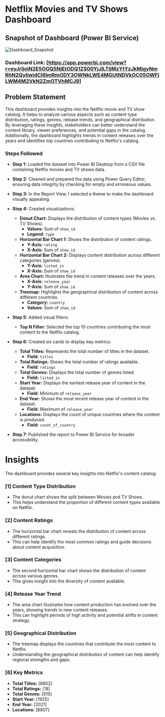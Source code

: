 
# Netflix Movies and TV Shows Dashboard

## Snapshot of Dashboard (Power BI Service)

![Dashboard_Snapshot]()

### Dashboard Link: [https://app.powerbi.com/view?r=eyJrIjoiN2E5OGQ5NjEtODQ1ZS00YjJlLTljMzYtYzJkMjgyNmRhN2QyIiwidCI6ImRmODY3OWNkLWE4MGUtNDVkOC05OWFjLWM4M2VkN2ZmOTVhMCJ9]

## Problem Statement

This dashboard provides insights into the Netflix movie and TV show catalog. It helps to analyze various aspects such as content type distribution, ratings, genres, release trends, and geographical distribution. By leveraging these insights, stakeholders can better understand the content library, viewer preferences, and potential gaps in the catalog. Additionally, the dashboard highlights trends in content releases over the years and identifies top countries contributing to Netflix's catalog.

### Steps Followed

- **Step 1:** Loaded the dataset into Power BI Desktop from a CSV file containing Netflix movies and TV shows data.

- **Step 2:** Cleaned and prepared the data using Power Query Editor, ensuring data integrity by checking for empty and erroneous values.

- **Step 3:** In the Report View, I selected a theme to make the dashboard visually appealing.

- **Step 4:** Created visualizations:
  - **Donut Chart:** Displays the distribution of content types (Movies vs. TV Shows). 
    - **Values:** Sum of `show_id`
    - **Legend:** `type`
  - **Horizontal Bar Chart 1:** Shows the distribution of content ratings.
    - **Y-Axis:** `rating`
    - **X-Axis:** Sum of `show_id`
  - **Horizontal Bar Chart 2:** Displays content distribution across different categories (genres).
    - **Y-Axis:** `listed_in`
    - **X-Axis:** Sum of `show_id`
  - **Area Chart:** Illustrates the trend in content releases over the years.
    - **X-Axis:** `release_year`
    - **Y-Axis:** Sum of `show_id`
  - **Treemap:** Highlights the geographical distribution of content across different countries.
    - **Category:** `country`
    - **Values:** Sum of `show_id`

- **Step 5:** Added visual filters:
  - **Top N Filter:** Selected the top 10 countries contributing the most content to the Netflix catalog.

- **Step 6:** Created six cards to display key metrics:
  - **Total Titles:** Represents the total number of titles in the dataset.
    - **Field:** `titles`
  - **Total Ratings:** Shows the total number of ratings available.
    - **Field:** `ratings`
  - **Total Genres:** Displays the total number of genres listed.
    - **Field:** `listed_in`
  - **Start Year:** Displays the earliest release year of content in the dataset.
    - **Field:** Minimum of `release_year`
  - **End Year:** Shows the most recent release year of content in the dataset.
    - **Field:** Maximum of `release_year`
  - **Locations:** Displays the count of unique countries where the content is produced.
    - **Field:** `count_of_country`

- **Step 7:** Published the report to Power BI Service for broader accessibility.

# Insights

The dashboard provides several key insights into Netflix's content catalog:

### [1] Content Type Distribution
   - The donut chart shows the split between Movies and TV Shows.
   - This helps understand the proportion of different content types available on Netflix.

### [2] Content Ratings
   - The horizontal bar chart reveals the distribution of content across different ratings.
   - This can help identify the most common ratings and guide decisions about content acquisition.

### [3] Content Categories
   - The second horizontal bar chart shows the distribution of content across various genres.
   - This gives insight into the diversity of content available.

### [4] Release Year Trend
   - The area chart illustrates how content production has evolved over the years, showing trends in new content releases.
   - This can highlight periods of high activity and potential shifts in content strategy.

### [5] Geographical Distribution
   - The treemap displays the countries that contribute the most content to Netflix.
   - Understanding the geographical distribution of content can help identify regional strengths and gaps.

### [6] Key Metrics
   - **Total Titles:** [8802]
   - **Total Ratings:** [18]
   - **Total Genres:** [515]
   - **Start Year:** [1925]
   - **End Year:** [2021]
   - **Locations:** [8807]


